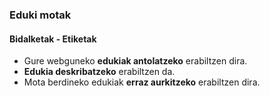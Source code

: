 ### Eduki motak
#### Bidalketak - Etiketak

- Gure webguneko **edukiak antolatzeko** erabiltzen dira.
- **Edukia deskribatzeko** erabiltzen da.
- Mota berdineko edukiak **erraz aurkitzeko** erabiltzen dira.